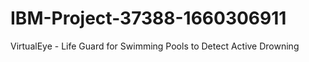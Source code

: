 # IBM-Project-37388-1660306911
VirtualEye - Life Guard for Swimming Pools to Detect Active Drowning
